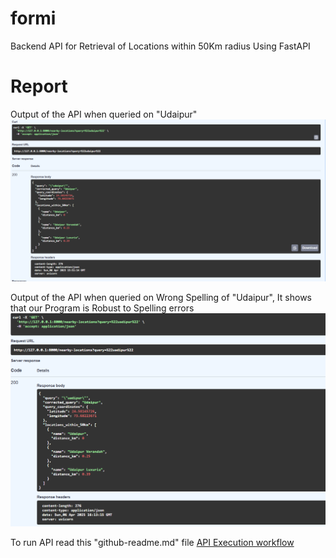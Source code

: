 # formi
Backend API for Retrieval of Locations within 50Km radius Using FastAPI

# Report
Output of the API when queried on "Udaipur"
![Output of the API when queried on "Udaipur"](Correct%20Udaipur.png)

Output of the API when queried on Wrong Spelling of "Udaipur", It shows that our Program is Robust to Spelling errors
![Output of the API when queried on Wrong Spelling of "Udaipur", It shows that our Program is Robust to Spelling errors](Incorrect%20Udaipur.png)

To run API read this "github-readme.md" file
[API Execution workflow](github-readme.md.md)
